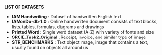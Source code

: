 **LIST OF DATASETS**  
- **IAM Handwriting** : Dataset of handwritten English text  
- **IAMonDo-db-1.0** : Online handwritten document consists of text blocks, lists, tables, formulas, diagrams and drawings  
- **Printed Word** : Single word dataset (A-Z) with variety of fonts and size  
- **SROIE_Task2_Original** : Receipt, invoice, and similar type of image  
- **STR_BENCHMARKS** : Text object image, image that contains a text, usually found on objects all around us  
